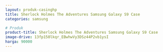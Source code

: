 ```yaml
---
layout: produk-casinghp
title: Sherlock Holmes The Adventures Samsung Galaxy S9 Case
categories: samsung

# Produk
product-title: Sherlock Holmes The Adventures Samsung Galaxy S9 Case
image-drive: 13fp150lkqr_EBwhwVy3DSz44P2vb1ysI
harga: 90000
---
```

